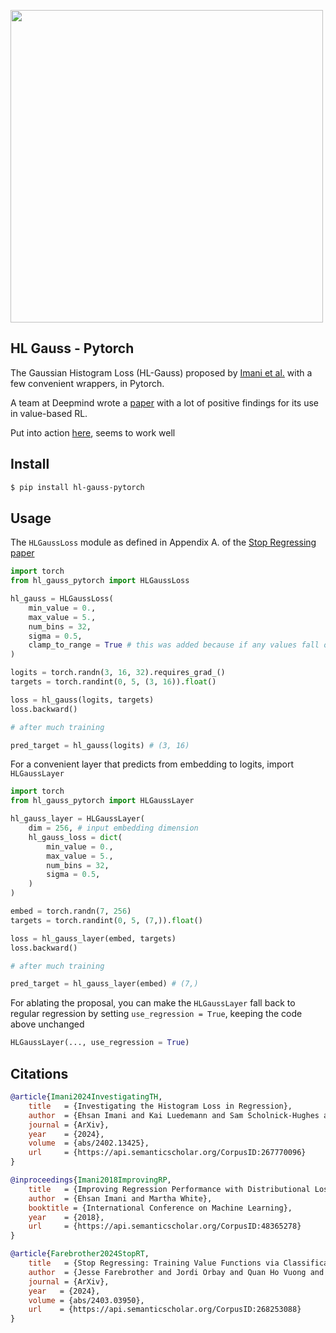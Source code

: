 <img src="./fig2.png" width="500px"></img>

## HL Gauss - Pytorch

The Gaussian Histogram Loss (HL-Gauss) proposed by [Imani et al.](https://proceedings.mlr.press/v80/imani18a/imani18a.pdf) with a few convenient wrappers, in Pytorch.

A team at Deepmind wrote a [paper](https://arxiv.org/abs/2403.03950) with a lot of positive findings for its use in value-based RL.

Put into action [here](https://github.com/lucidrains/phasic-policy-gradient), seems to work well

## Install

```bash
$ pip install hl-gauss-pytorch
```

## Usage

The `HLGaussLoss` module as defined in Appendix A. of the [Stop Regressing paper](https://arxiv.org/abs/2403.03950)

```python
import torch
from hl_gauss_pytorch import HLGaussLoss

hl_gauss = HLGaussLoss(
    min_value = 0.,
    max_value = 5.,
    num_bins = 32,
    sigma = 0.5,
    clamp_to_range = True # this was added because if any values fall outside of the bins, the loss is 0 with the current logic
)

logits = torch.randn(3, 16, 32).requires_grad_()
targets = torch.randint(0, 5, (3, 16)).float()

loss = hl_gauss(logits, targets)
loss.backward()

# after much training

pred_target = hl_gauss(logits) # (3, 16)
```

For a convenient layer that predicts from embedding to logits, import `HLGaussLayer`

```python
import torch
from hl_gauss_pytorch import HLGaussLayer

hl_gauss_layer = HLGaussLayer(
    dim = 256, # input embedding dimension
    hl_gauss_loss = dict(
        min_value = 0.,
        max_value = 5.,
        num_bins = 32,
        sigma = 0.5,
    )
)

embed = torch.randn(7, 256)
targets = torch.randint(0, 5, (7,)).float()

loss = hl_gauss_layer(embed, targets)
loss.backward()

# after much training

pred_target = hl_gauss_layer(embed) # (7,)
```

For ablating the proposal, you can make the `HLGaussLayer` fall back to regular regression by setting `use_regression = True`, keeping the code above unchanged

```python
HLGaussLayer(..., use_regression = True)
```

## Citations

```bibtex
@article{Imani2024InvestigatingTH,
    title   = {Investigating the Histogram Loss in Regression},
    author  = {Ehsan Imani and Kai Luedemann and Sam Scholnick-Hughes and Esraa Elelimy and Martha White},
    journal = {ArXiv},
    year    = {2024},
    volume  = {abs/2402.13425},
    url     = {https://api.semanticscholar.org/CorpusID:267770096}
}
```

```bibtex
@inproceedings{Imani2018ImprovingRP,
    title   = {Improving Regression Performance with Distributional Losses},
    author  = {Ehsan Imani and Martha White},
    booktitle = {International Conference on Machine Learning},
    year    = {2018},
    url     = {https://api.semanticscholar.org/CorpusID:48365278}
}
```

```bibtex
@article{Farebrother2024StopRT,
    title   = {Stop Regressing: Training Value Functions via Classification for Scalable Deep RL},
    author  = {Jesse Farebrother and Jordi Orbay and Quan Ho Vuong and Adrien Ali Taiga and Yevgen Chebotar and Ted Xiao and Alex Irpan and Sergey Levine and Pablo Samuel Castro and Aleksandra Faust and Aviral Kumar and Rishabh Agarwal},
    journal = {ArXiv},
    year   = {2024},
    volume = {abs/2403.03950},
    url    = {https://api.semanticscholar.org/CorpusID:268253088}
}
```
